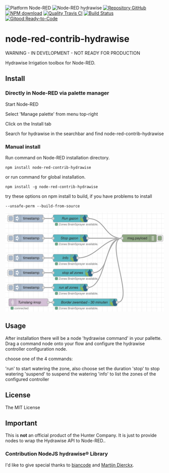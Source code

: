 ![Platform Node-RED](http://b.repl.ca/v1/Platform-Node--RED-red.png)
![Node-RED hydrawise](http://b.repl.ca/v1/Contribution-hydrawise-blue.png)
[![Repository GitHub](http://b.repl.ca/v1/Repository-GitHub-orange.png)](https://github.com/RonB/node-red-contrib-hydrawise)
[![NPM download](https://img.shields.io/npm/dm/node-red-contrib-hydrawise.svg)](http://www.npm-stats.com/~packages/node-red-contrib-hydrawise)
[![Quality Travis CI](http://b.repl.ca/v1/Quality-Travis_CI-green.png)](https://travis-ci.org/RonB/node-red-contrib-hydrawise)
[![Build Status](https://travis-ci.org/RonB/node-red-contrib-hydrawise.svg?branch=master)](https://travis-ci.org/RonB/node-red-contrib-hydrawise)
[![Gitpod Ready-to-Code](https://img.shields.io/badge/Gitpod-ready--to--code-blue?logo=gitpod)](https://gitpod.io/#https://github.com/RonB/node-red-contrib-hydrawise)

# node-red-contrib-hydrawise

WARNING - IN DEVELOPMENT - NOT READY FOR PRODUCTION

Hydrawise Irrigation toolbox for Node-RED.

## Install

### Directly in Node-RED via palette manager

Start Node-RED

Select 'Manage palette' from menu top-right

Click on the Install tab

Search for hydrawise in the searchbar and find node-red-contrib-hydrawise

### Manual install
Run command on Node-RED installation directory.

	npm install node-red-contrib-hydrawise 

or run command for global installation.

	npm install -g node-red-contrib-hydrawise 

try these options on npm install to build, if you have problems to install

    --unsafe-perm --build-from-source
    
![Flow Example](images/hydrawiseFlowExamples.png)

## Usage

After installation there will be a node 'hydrawise command' in your pallette. Drag a command node onto your flow and configure the hydrawise controller configuration node.

choose one of the 4 commands:

'run' to start watering the zone, also choose set the duration
'stop' to stop watering
'suspend' to suspend the watering
'info' to list the zones of the configured controller 

## License

The MIT License

## Important

This is **not** an official product of the Hunter Company.
It is just to provide nodes to wrap the Hydrawise API to Node-RED.. 

### Contribution NodeJS hydrawise® Library

I'd like to give special thanks to [biancode][1] and [Martijn Dierckx][2]. 


[1]:https://github.com/sponsors/biancode
[2]:https://github.com/martijndierckx/